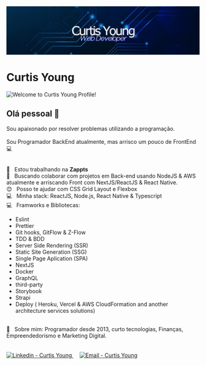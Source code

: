 <img width="auto" src="https://github.com/CurtisYoung/CurtisYoung/blob/master/banner.png">

# Curtis Young
<img src="https://img.shields.io/static/v1?label=Welcome.to&message=Curtis_Young_Profile!&color=7159c1&labelColor=000000" alt="Welcome to Curtis Young Profile!" />

## Olá pessoal 👋
Sou apaixonado por resolver problemas utilizando a programação.<br/> <br/> 
Sou Programador BackEnd atualmente, mas arrisco um pouco de FrontEnd :computer:<br/> <br/> 

 :rocket:  &nbsp; Estou trabalhando na **Zappts**
 <br/> :purple_heart: &nbsp; Buscando colaborar com projetos em Back-end usando NodeJS & AWS atualmente e arriscando Front com NextJS/ReactJS & React Native.
 <br/> :blush: &nbsp; Posso te ajudar com CSS Grid Layout e Flexbox
 <br/> :computer: &nbsp; Minha stack: ReactJS, Node.js, React Native & Typescript
 <br/> :computer: &nbsp; Framworks e Bibliotecas:
  <ul>
    <li>Eslint</li>
    <li>Prettier</li>
    <li>Git hooks, GitFlow & Z-Flow</li>
    <li>TDD & BDD</li>
    <li>Server Side Rendering (SSR)</li>
    <li>Static Site Generation (SSG)</li>
    <li>Single Page Aplication (SPA) </li>
    <li>NextJS</li>
    <li>Docker</li>
    <li>GraphQL</li>
    <li>third-party</li>
    <li>Storybook</li>
    <li>Strapi</li>
    <li>Deploy ( Heroku, Vercel & AWS CloudFormation and another architecture services solutions)</li>
    </ul>
 
 <br/> 💬  &nbsp; Sobre mim: Programador desde 2013, curto tecnologias, Finanças, Empreendedorismo e Marketing Digital.
 <br/>
  <br/>
   <br/>
 <a href="https://www.linkedin.com/in/ycurtis/" target="_blank" >
  <img alt="Linkedin - Curtis Young" src="https://img.shields.io/badge/Linkedin--%23F8952D?style=social&logo=linkedin">
</a>&nbsp;&nbsp;&nbsp;
<a href="mailto:curtisyg@gmail.com" target="_blank" >
  <img alt="Email - Curtis Young" src="https://img.shields.io/badge/Email--%23F8952D?style=social&logo=gmail">
</a> 


